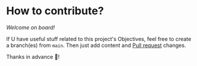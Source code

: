 # How to contribute?

*Welcome on board!*

If U have useful stuff related to this project's Objectives, feel free to create a branch(es) from `main`. Then just add content and [Pull request](https://github.com/codez0mb1e/BinanceBot/pulls) changes. 

Thanks in advance :tada:!